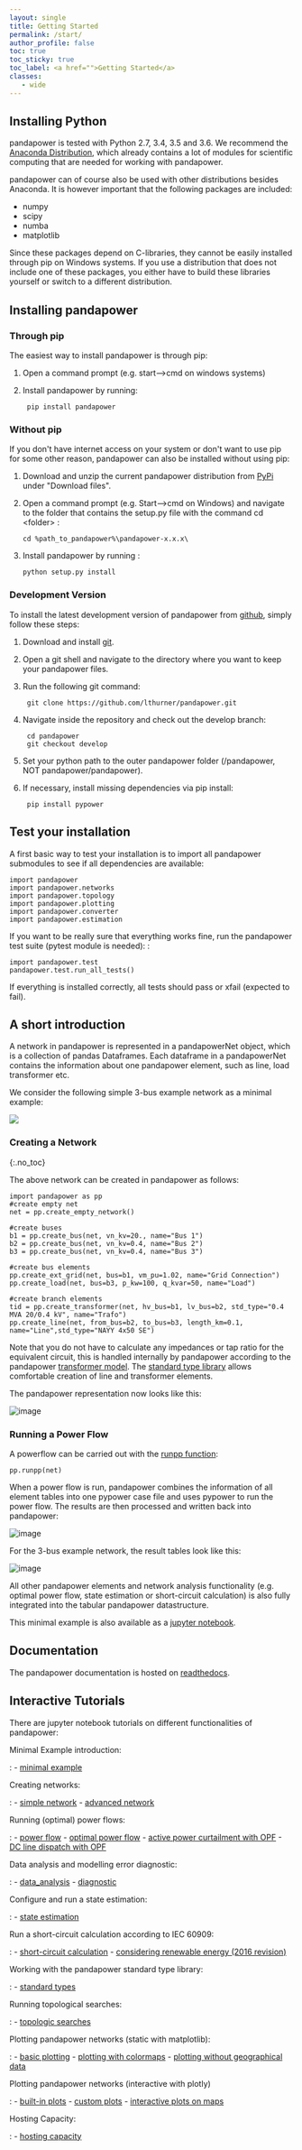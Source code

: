 ```yaml
---
layout: single
title: Getting Started
permalink: /start/
author_profile: false
toc: true
toc_sticky: true
toc_label: <a href="">Getting Started</a>
classes:
   - wide
---
```


## Installing Python <a name="install"></a>

pandapower is tested with Python 2.7, 3.4, 3.5 and 3.6. We recommend the [Anaconda Distribution](https://www.continuum.io/downloads), which already contains a lot of modules for scientific computing that are needed for working with pandapower.

pandapower can of course also be used with other distributions besides Anaconda. It is however important that the following packages are included:

- numpy
- scipy
- numba
- matplotlib

Since these packages depend on C-libraries, they cannot be easily installed through pip on Windows systems.
If you use a distribution that does not include one of these packages, you either have to build these libraries yourself or switch to a different distribution.

## Installing pandapower
        
### Through pip

The easiest way to install pandapower is through pip:

1. Open a command prompt (e.g. start-->cmd on windows systems)

2. Install pandapower by running:

        pip install pandapower


### Without pip

If you don't have internet access on your system or don't want to use pip for some other reason, pandapower can also be installed without using pip:

1.  Download and unzip the current pandapower distribution from [PyPi](https://pypi.org/project/pandapower/) under "Download files".
2.  Open a command prompt (e.g. Start\--\>cmd on Windows) and navigate to the folder that contains the setup.py file with the command cd
    \<folder\> :

        cd %path_to_pandapower%\pandapower-x.x.x\

3.  Install pandapower by running :

        python setup.py install

### Development Version

To install the latest development version of pandapower from [github](https://github.com/lthurner/pandapower), simply follow these steps:

1. Download and install [git](https://git-scm.com). 

2. Open a git shell and navigate to the directory where you want to keep your pandapower files.

3. Run the following git command:

        git clone https://github.com/lthurner/pandapower.git

4. Navigate inside the repository and check out the develop branch:

        cd pandapower
        git checkout develop
       
3. Set your python path to the outer pandapower folder (/pandapower, NOT pandapower/pandapower). 

4. If necessary, install missing dependencies via pip install:

        pip install pypower
        
## Test your installation <a name="test"></a>

A first basic way to test your installation is to import all pandapower submodules to see if all dependencies are available:

    import pandapower
    import pandapower.networks
    import pandapower.topology
    import pandapower.plotting
    import pandapower.converter
    import pandapower.estimation

If you want to be really sure that everything works fine, run the pandapower test suite (pytest module is needed): :

    import pandapower.test
    pandapower.test.run_all_tests()

If everything is installed correctly, all tests should pass or xfail (expected to fail).


## A short introduction <a name="intro"></a>

A network in pandapower is represented in a pandapowerNet object, which
is a collection of pandas Dataframes. Each dataframe in a pandapowerNet
contains the information about one pandapower element, such as line,
load transformer etc.

We consider the following simple 3-bus example network as a minimal
example:

![](http://pandapower.readthedocs.io/en/latest/_images/3bus-system.png)


### Creating a Network
{:.no_toc}

The above network can be created in pandapower as follows:

    import pandapower as pp
    #create empty net
    net = pp.create_empty_network() 

    #create buses
    b1 = pp.create_bus(net, vn_kv=20., name="Bus 1")
    b2 = pp.create_bus(net, vn_kv=0.4, name="Bus 2")
    b3 = pp.create_bus(net, vn_kv=0.4, name="Bus 3")

    #create bus elements
    pp.create_ext_grid(net, bus=b1, vm_pu=1.02, name="Grid Connection")
    pp.create_load(net, bus=b3, p_kw=100, q_kvar=50, name="Load")

    #create branch elements
    tid = pp.create_transformer(net, hv_bus=b1, lv_bus=b2, std_type="0.4 MVA 20/0.4 kV", name="Trafo")
    pp.create_line(net, from_bus=b2, to_bus=b3, length_km=0.1, name="Line",std_type="NAYY 4x50 SE")   

Note that you do not have to calculate any impedances or tap ratio for
the equivalent circuit, this is handled internally by pandapower
according to the pandapower [transformer model]. The [standard type
library] allows comfortable creation of line and transformer elements.

The pandapower representation now looks like this:

![image](http://pandapower.readthedocs.io/en/latest/_images/pandapower_datastructure.png)

### Running a Power Flow

A powerflow can be carried out with the [runpp function][]: 

    pp.runpp(net)

When a power flow is run, pandapower combines the information of all
element tables into one pypower case file and uses pypower to run the
power flow. The results are then processed and written back into
pandapower:

![image](http://pandapower.readthedocs.io/en/latest/_images/pandapower_powerflow.png)

For the 3-bus example network, the result tables look like this:

![image](http://pandapower.readthedocs.io/en/latest/_images/pandapower_results.png)

All other pandapower elements and network analysis functionality (e.g.
optimal power flow, state estimation or short-circuit calculation) is
also fully integrated into the tabular pandapower datastructure.

This minimal example is also available as a [jupyter notebook].

  [transformer model]: http://pandapower.readthedocs.io/en/latest/elements/trafo.html#electric-model
  [standard type library]: http://pandapower.readthedocs.io/en/latest/std_types.html
  [runpp function]: http://pandapower.readthedocs.io/en/latest/powerflow/ac.html
  [jupyter notebook]: https://github.com/lthurner/pandapower/blob/develop/tutorials/minimal_example.ipynb


  
## Documentation <a name="docs"></a>

The pandapower documentation is hosted on [readthedocs](http://pandapower.readthedocs.io).



## Interactive Tutorials <a name="tutorials"></a>

There are jupyter notebook tutorials on different functionalities of pandapower:

Minimal Example introduction:

:   -   [minimal example]

Creating networks:

:   -   [simple network]
    -   [advanced network]

Running (optimal) power flows:

:   -   [power flow]
    -   [optimal power flow]
    -   [active power curtailment with OPF]
    -   [DC line dispatch with OPF]

Data analysis and modelling error diagnostic:

:   -   [data_analysis]
    -   [diagnostic]

Configure and run a state estimation:

:   -   [state estimation]

Run a short-circuit calculation according to IEC 60909:

:   -   [short-circuit calculation]
    -   [considering renewable energy (2016 revision)]

Working with the pandapower standard type library:

:   -   [standard types]

Running topological searches:

:   -   [topologic searches]

Plotting pandapower networks (static with matplotlib):

:   -   [basic plotting]
    -   [plotting with colormaps]
    -   [plotting without geographical data]


Plotting pandapower networks (interactive with plotly)

:   -   [built-in plots]
    -   [custom plots]
    -   [interactive plots on maps]

Hosting Capacity:

:   -   [hosting capacity]

  [minimal example]: https://github.com/panda-power/pandapower/blob/master/tutorials/minimal_example.ipynb
  [simple network]: https://github.com/panda-power/pandapower/blob/master/tutorials/create_simple.ipynb
  [advanced network]: https://github.com/panda-power/pandapower/blob/master/tutorials/create_advanced.ipynb
  [power flow]: https://github.com/panda-power/pandapower/blob/master/tutorials/powerflow.ipynb
  [optimal power flow]: https://github.com/panda-power/pandapower/blob/master/tutorials/opf_basic.ipynb
  [active power curtailment with OPF]: https://github.com/panda-power/pandapower/blob/master/tutorials/opf_curtail.ipynb
  [DC line dispatch with OPF]: https://github.com/panda-power/pandapower/blob/master/tutorials/opf_dcline.ipynb
  [data_analysis]: https://github.com/panda-power/pandapower/blob/master/tutorials/data_analysis.ipynb
  [diagnostic]: https://github.com/panda-power/pandapower/blob/master/tutorials/diagnostic.ipynb
  [state estimation]: https://github.com/panda-power/pandapower/blob/master/tutorials/state_estimation.ipynb
  [short-circuit calculation]: https://github.com/lthurner/pandapower/blob/develop/tutorials/shortcircuit.ipynb
  [considering renewable energy (2016 revision)]: https://github.com/lthurner/pandapower/blob/develop/tutorials/shortcircuit_renewables.ipynb
  [standard types]: https://github.com/panda-power/pandapower/blob/master/tutorials/std_types.ipynb
  [topologic searches]: https://github.com/panda-power/pandapower/blob/master/tutorials/topology.ipynb
  [basic plotting]: https://github.com/panda-power/pandapower/blob/master/tutorials/plotting_basic.ipynb
  [plotting with colormaps]: https://github.com/panda-power/pandapower/blob/master/tutorials/plotting_colormaps.ipynb
  [plotting without geographical data]: https://github.com/panda-power/pandapower/blob/master/tutorials/plotting_structural.ipynb
  [built-in plots]: http://nbviewer.jupyter.org/github/lthurner/pandapower/blob/develop/tutorials/plotly_built-in.ipynb
  [custom plots]: http://nbviewer.jupyter.org/github/lthurner/pandapower/blob/develop/tutorials/plotly_traces.ipynb
  [interactive plots on maps]: http://nbviewer.jupyter.org/github/lthurner/pandapower/blob/develop/tutorials/plotly_maps.ipynb
  [hosting capacity]: https://github.com/lthurner/pandapower/blob/develop/tutorials/hosting_capacity.ipynb
